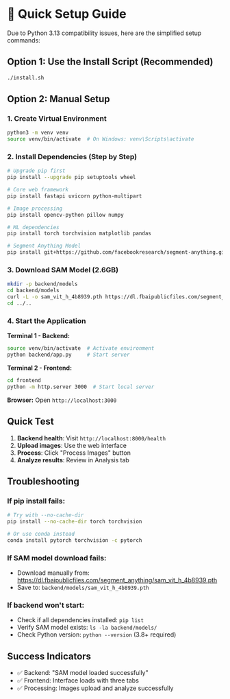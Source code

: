 # 🚀 Quick Setup Guide

Due to Python 3.13 compatibility issues, here are the simplified setup commands:

## Option 1: Use the Install Script (Recommended)
```bash
./install.sh
```

## Option 2: Manual Setup

### 1. Create Virtual Environment
```bash
python3 -m venv venv
source venv/bin/activate  # On Windows: venv\Scripts\activate
```

### 2. Install Dependencies (Step by Step)
```bash
# Upgrade pip first
pip install --upgrade pip setuptools wheel

# Core web framework
pip install fastapi uvicorn python-multipart

# Image processing
pip install opencv-python pillow numpy

# ML dependencies  
pip install torch torchvision matplotlib pandas

# Segment Anything Model
pip install git+https://github.com/facebookresearch/segment-anything.git
```

### 3. Download SAM Model (2.6GB)
```bash
mkdir -p backend/models
cd backend/models
curl -L -o sam_vit_h_4b8939.pth https://dl.fbaipublicfiles.com/segment_anything/sam_vit_h_4b8939.pth
cd ../..
```

### 4. Start the Application

**Terminal 1 - Backend:**
```bash
source venv/bin/activate  # Activate environment
python backend/app.py     # Start server
```

**Terminal 2 - Frontend:**
```bash
cd frontend
python -m http.server 3000  # Start local server
```

**Browser:**
Open `http://localhost:3000`

## Quick Test
1. **Backend health**: Visit `http://localhost:8000/health`
2. **Upload images**: Use the web interface
3. **Process**: Click "Process Images" button
4. **Analyze results**: Review in Analysis tab

## Troubleshooting

### If pip install fails:
```bash
# Try with --no-cache-dir
pip install --no-cache-dir torch torchvision

# Or use conda instead
conda install pytorch torchvision -c pytorch
```

### If SAM model download fails:
- Download manually from: https://dl.fbaipublicfiles.com/segment_anything/sam_vit_h_4b8939.pth
- Save to: `backend/models/sam_vit_h_4b8939.pth`

### If backend won't start:
- Check if all dependencies installed: `pip list`
- Verify SAM model exists: `ls -la backend/models/`
- Check Python version: `python --version` (3.8+ required)

## Success Indicators
- ✅ Backend: "SAM model loaded successfully"
- ✅ Frontend: Interface loads with three tabs
- ✅ Processing: Images upload and analyze successfully